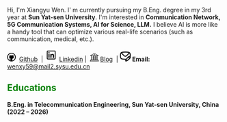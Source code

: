 Hi, I'm Xiangyu Wen. I' m currently pursuing my B.Eng. degree in my 3rd year at **Sun Yat-sen University**. I'm interested in **Communication Network, 5G Communication Systems, AI for Science, LLM.**  I believe AI is more like a handy tool that can optimize various real-life scenarios (such as communication, medical, etc.).<br>

<a href="https://github.com/Mosfish" target="_blank"><img src="./static/assets/img/git.png" alt="github" width="20"></a> &nbsp;<a href="https://github.com/Mosfish">Github</a> &nbsp;| <a href="https://www.linkedin.com/in/xiangyuwen-mosfish" target="_blank"><img src="./static/assets/img/lin.png" alt="linkedin" width="30"></a>&nbsp;<a href="https://www.linkedin.com/in/xiangyuwen-mosfish">Linkedin</a>&nbsp;| &nbsp;<a href="https://mosfish.github.io/wxyblog" target="_blank"><img src="./static/assets/img/blog.png" alt="blog" width="20"></a>&nbsp;<a href="https://mosfish.github.io/wxyblog">Blog</a> &nbsp;| <img src="./static/assets/img/mail.png" alt="mail" width="25" /> **Email:** wenxy59@mail2.sysu.edu.cn

## <span style="color: green;">**Educations**</span>
**B.Eng. in Telecommunication Engineering, Sun Yat-sen University, China (2022 – 2026)**